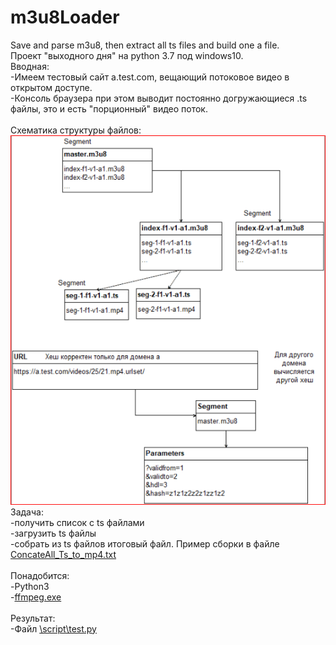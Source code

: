 # m3u8Loader
Save and parse m3u8, then extract all ts files and build one a file.
<br>
Проект "выходного дня" на python 3.7 под windows10.<br>
Вводная:<br>
-Имеем тестовый сайт a.test.com, вещающий потоковое видео в открытом доступе.<br>
-Консоль браузера при этом выводит постоянно догружающиеся .ts файлы, это и есть "порционный" видео поток.<br>
<br>Схематика структуры файлов:
<br><img src="https://github.com/qwinmen/m3u8Loader/blob/master/logic.PNG" title="схематика структуры файлов"><br>
Задача:<br>
-получить список с ts файлами<br>
-загрузить ts файлы<br>
-собрать из ts файлов итоговый файл. Пример сборки в файле <a href="https://github.com/qwinmen/m3u8Loader/blob/master/ConcateAll_Ts_to_mp4.txt">ConcateAll_Ts_to_mp4.txt</a><br>
<br>
Понадобится:<br>
-Python3<br>
-<a href="https://www.ffmpeg.org/download.html">ffmpeg.exe</a><br>
<br>
Результат:<br>
-Файл <a href="https://github.com/qwinmen/m3u8Loader/blob/master/script/test.py">\script\test.py</a><br>
